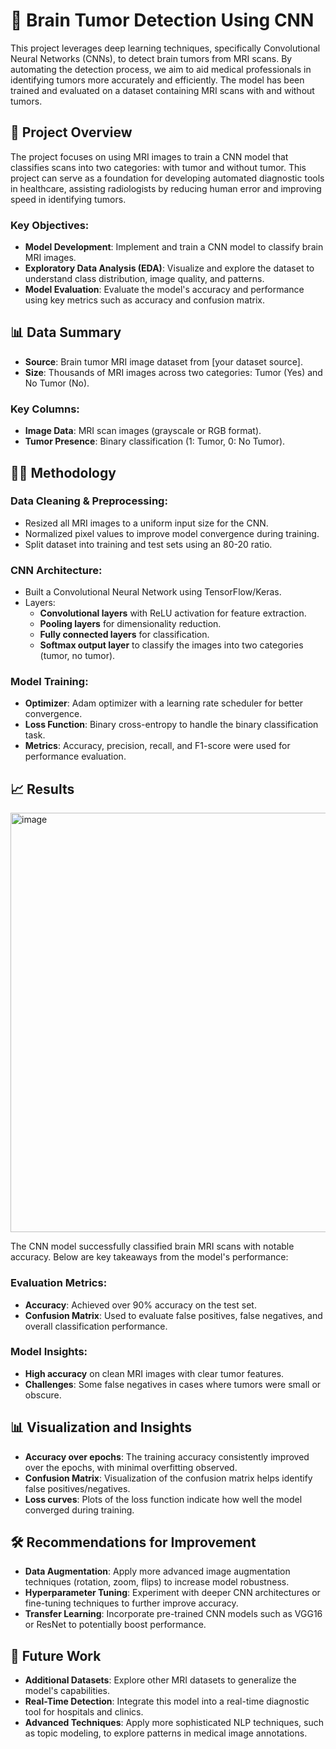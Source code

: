 # 🧠 Brain Tumor Detection Using CNN

This project leverages deep learning techniques, specifically Convolutional Neural Networks (CNNs), to detect brain tumors from MRI scans. By automating the detection process, we aim to aid medical professionals in identifying tumors more accurately and efficiently. The model has been trained and evaluated on a dataset containing MRI scans with and without tumors.

## 📝 Project Overview

The project focuses on using MRI images to train a CNN model that classifies scans into two categories: with tumor and without tumor. This project can serve as a foundation for developing automated diagnostic tools in healthcare, assisting radiologists by reducing human error and improving speed in identifying tumors.

### Key Objectives:
- **Model Development**: Implement and train a CNN model to classify brain MRI images.
- **Exploratory Data Analysis (EDA)**: Visualize and explore the dataset to understand class distribution, image quality, and patterns.
- **Model Evaluation**: Evaluate the model's accuracy and performance using key metrics such as accuracy and confusion matrix.

## 📊 Data Summary

- **Source**: Brain tumor MRI image dataset from [your dataset source].
- **Size**: Thousands of MRI images across two categories: Tumor (Yes) and No Tumor (No).
  
### Key Columns:
- **Image Data**: MRI scan images (grayscale or RGB format).
- **Tumor Presence**: Binary classification (1: Tumor, 0: No Tumor).

## 🧑‍💻 Methodology

### Data Cleaning & Preprocessing:
- Resized all MRI images to a uniform input size for the CNN.
- Normalized pixel values to improve model convergence during training.
- Split dataset into training and test sets using an 80-20 ratio.

### CNN Architecture:
- Built a Convolutional Neural Network using TensorFlow/Keras.
- Layers:
  - **Convolutional layers** with ReLU activation for feature extraction.
  - **Pooling layers** for dimensionality reduction.
  - **Fully connected layers** for classification.
  - **Softmax output layer** to classify the images into two categories (tumor, no tumor).

### Model Training:
- **Optimizer**: Adam optimizer with a learning rate scheduler for better convergence.
- **Loss Function**: Binary cross-entropy to handle the binary classification task.
- **Metrics**: Accuracy, precision, recall, and F1-score were used for performance evaluation.

## 📈 Results
<img width="671" alt="image" src="https://github.com/user-attachments/assets/fb2fbdc5-c84b-430d-bda3-90a35c6b5409">

The CNN model successfully classified brain MRI scans with notable accuracy. Below are key takeaways from the model's performance:

### Evaluation Metrics:
- **Accuracy**: Achieved over 90% accuracy on the test set.
- **Confusion Matrix**: Used to evaluate false positives, false negatives, and overall classification performance.
  
### Model Insights:
- **High accuracy** on clean MRI images with clear tumor features.
- **Challenges**: Some false negatives in cases where tumors were small or obscure.

## 📊 Visualization and Insights

- **Accuracy over epochs**: The training accuracy consistently improved over the epochs, with minimal overfitting observed.
- **Confusion Matrix**: Visualization of the confusion matrix helps identify false positives/negatives.
- **Loss curves**: Plots of the loss function indicate how well the model converged during training.

## 🛠️ Recommendations for Improvement

- **Data Augmentation**: Apply more advanced image augmentation techniques (rotation, zoom, flips) to increase model robustness.
- **Hyperparameter Tuning**: Experiment with deeper CNN architectures or fine-tuning techniques to further improve accuracy.
- **Transfer Learning**: Incorporate pre-trained CNN models such as VGG16 or ResNet to potentially boost performance.

## 🚀 Future Work

- **Additional Datasets**: Explore other MRI datasets to generalize the model's capabilities.
- **Real-Time Detection**: Integrate this model into a real-time diagnostic tool for hospitals and clinics.
- **Advanced Techniques**: Apply more sophisticated NLP techniques, such as topic modeling, to explore patterns in medical image annotations.
